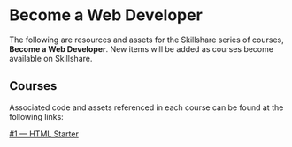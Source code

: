 # Become a Web Developer

The following are resources and assets for the Skillshare series of courses, **Become a Web Developer**. New items will be added as courses become available on Skillshare.

## Courses

Associated code and assets referenced in each course can be found at the following links:  

[#1 — HTML Starter](01-html-starter)
